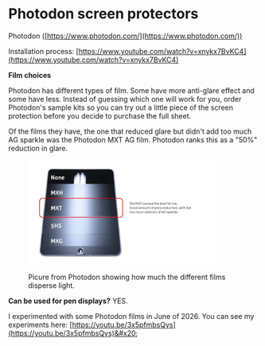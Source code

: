 # Photodon screen protectors

Photodon ([https://www.photodon.com/](https://www.photodon.com/))

Installation process: [https://www.youtube.com/watch?v=xnykx7BvKC4](https://www.youtube.com/watch?v=xnykx7BvKC4)

**Film choices**

Photodon has different types of film. Some have more anti-glare effect and some have less. Instead of guessing which one will work for you, order Photodon's sample kits so you can try out a little piece of the screen protection before you decide to purchase the full sheet.&#x20;

Of the films they have, the one that reduced glare but didn't add too much AG sparkle was the Photodon MXT AG film. Photodon ranks this as a "50%" reduction in glare.&#x20;

<figure><img src="../../.gitbook/assets/7P Photodon.jpg" alt="" width="375"><figcaption><p>Picure from Photodon showing how much the different films disperse light.</p></figcaption></figure>

**Can be used for pen displays?** YES.

I experimented with some Photodon films in June of 2026. You can see my experiments here: [https://youtu.be/3x5pfmbsQys](https://youtu.be/3x5pfmbsQys)&#x20;
